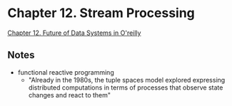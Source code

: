 # Chapter 12. Stream Processing

[Chapter 12. Future of Data Systems in O'reilly](https://learning.oreilly.com/library/view/designing-data-intensive-applications/9781491903063/ch12.html)

## Notes
- functional reactive programming
  - "Already in the 1980s, the tuple spaces model explored expressing distributed computations in terms of processes that observe state changes and react to them"